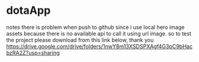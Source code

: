# dotaApp

notes there is problem when push to github since i use local hero image assets because there is no available api to call it using url image. so to test the project please download from this link below, thank you
https://drive.google.com/drive/folders/1nwY8m13XSDSPXAgf4G3pC9bHacbzRA2Z?usp=sharing
